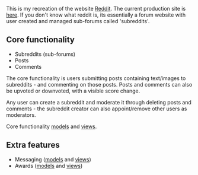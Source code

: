This is my recreation of the website [Reddit](https://www.reddit.com/). The current production site is [here](http://jreddit.joedavison.uk). If you don't know what reddit is, its essentially a forum website with user created and managed sub-forums called 'subreddits'. 

## Core functionality

 - Subreddits (sub-forums)
 - Posts
 - Comments

The core functionality is users submitting posts containing text/images to subreddits - and commenting on those posts. Posts and comments can also be upvoted or downvoted, with a visible score change. 

Any user can create a subreddit and moderate it through deleting posts and comments - the subreddit creator can also appoint/remove other users as moderators.  

Core functionality [models](https://github.com/jdvsn/reddit/blob/master/posts/models.py) and [views](https://github.com/jdvsn/reddit/blob/master/posts/views.py).

## Extra features
 - Messaging ([models](https://github.com/jdvsn/reddit/blob/master/messaging/models.py) and [views](https://github.com/jdvsn/reddit/blob/master/messaging/views.py))
 - Awards ([models](https://github.com/jdvsn/reddit/blob/master/awards/models.py) and [views](https://github.com/jdvsn/reddit/blob/master/awards/views.py))